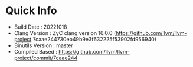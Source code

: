 # Quick Info
* Build Date : 20221018
* Clang Version : ZyC clang version 16.0.0 (https://github.com/llvm/llvm-project 7caae244730eb49b9e3f632225f53902fd956940)
* Binutils Version : master
* Compiled Based : https://github.com/llvm/llvm-project/commit/7caae244

